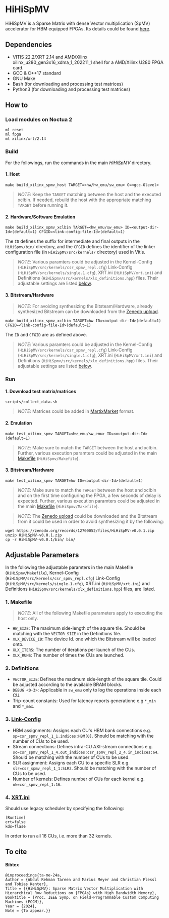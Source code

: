 # HiHiSpMV

HiHiSpMV is a Sparse Matrix with dense Vector multiplication (SpMV) accelerator for HBM equipped FPGAs. Its details could be found [here](tobeadded.com).

## Dependencies
* VITIS 22.2/XRT 2.14 and AMD/Xilinx xilinx_u280_gen3x16_xdma_1_202211_1 shell for a AMD/Xilinx U280 FPGA card.
* GCC & C++17 standard
* GNU Make
* Bash (for downloading and processing test matrices)
* Python3 (for downloading and processing test matrices)

## How to

### Load modules on Noctua 2

```
ml reset
ml fpga
ml xilinx/xrt/2.14
```

### Build

For the followings, run the commands in the main *HiHiSpMV* directory.

#### 1. Host

``make build_xilinx_spmv_host TARGET=<hw/hw_emu/sw_emu> O=<gcc-Olevel>``

> *NOTE*: Keep the ``TARGET`` matching between the host and the executed xclbin. 
> If needed, rebuild the host with the appropriate matching ``TARGET`` before running it.

#### 2. Hardware/Software Emulation

``make build_xilinx_spmv_xclbin TARGET=<hw_emu/sw_emu> ID=<output-dir-Id>(default=1) CFGID=<link-config-file-Id>(default=1)``

The ``ID`` defines the suffix for intermediate and final outputs in the ``HiHiSpmv/bin/`` directory, and the ``CFGID`` defines the identifier of the linker configuration file (in ``HiHiSpMV/src/kernels/`` directory) used in Vitis.

> *NOTE*: Various paramters could be adjusted in the Kernel-Config (``HiHiSpMV/src/kernels/csr_spmv_repl.cfg``) Link-Config (``HiHiSpMV/src/kernels/single.1.cfg``), XRT.ini (``HiHiSpMV/xrt.ini``) and Definitions (``HiHiSpmv/src/kernels/xlx_definitions.hpp``) files.
Their adjustable settings are listed [below](#adjustable-parameters).


#### 3. Bitstream/Hardware 

> *NOTE*: For avoiding synthesizing the Bitsteam/Hardware, already synthesized Bitstream can be downloaded from the [Zenedo upload](https://doi.org/10.5281/zenodo.12700052).

``make build_xilinx_spmv_xclbin TARGET=hw ID=<output-dir-Id>(default=1) CFGID=<link-config-file-Id>(default=1)``

The ``ID`` and ``CFGID`` are as defined above.

> *NOTE*: Various paramters could be adjusted in the Kernel-Config (``HiHiSpMV/src/kernels/csr_spmv_repl.cfg``) Link-Config (``HiHiSpMV/src/kernels/single.1.cfg``), XRT.ini (``HiHiSpMV/xrt.ini``) and Definitions (``HiHiSpmv/src/kernels/xlx_definitions.hpp``) files.
Their adjustable settings are listed [below](#adjustable-parameters).
 
### Run

#### 1. Download test matrix/matrices

``scripts/collect_data.sh``

> *NOTE*: Matrices could be added in [MartixMarket](https://math.nist.gov/MatrixMarket/formats.html) format.

#### 2. Emulation

``make test_xilinx_spmv TARGET=<hw_emu/sw_emu> ID=<output-dir-Id>(default=1)``

> *NOTE*: Make sure to match the ``TARGET`` between the host and xclbin. Further, various execution paramters could be adjusted in the main [Makefile](#adjustable-parameters) (``HiHiSpmv/Makefile``).

#### 3. Bitstream/Hardware

``make test_xilinx_spmv TARGET=hw ID=<output-dir-Id>(default=1)``

> *NOTE*: Make sure to match the ``TARGET`` between the host and xclbin and on the first time configuring the FPGA, a few seconds of delay is expected. Further, various execution paramters could be adjusted in the main [Makefile](#adjustable-parameters) (``HiHiSpmv/Makefile``).

> *NOTE*: The [Zenedo upload](https://doi.org/10.5281/zenodo.12700052) could be downloaded and the Bitstream from it could be used in order to avoid synthesizing it by the following:

```
wget https://zenodo.org/records/12700052/files/HiHiSpMV-v0.0.1.zip
unzip HiHiSpMV-v0.0.1.zip
cp -r HiHiSpMV-v0.0.1/bin/ bin/
```

## Adjustable Parameters

In the following the adjustable paramters in the main Makefile (``HiHiSpmv/Makefile``), Kernel-Config (``HiHiSpMV/src/kernels/csr_spmv_repl.cfg``) Link-Config (``HiHiSpMV/src/kernels/single.1.cfg``), XRT.ini (``HiHiSpMV/xrt.ini``) and Definitions (``HiHiSpmv/src/kernels/xlx_definitions.hpp``) files, are listed.

### 1. Makefile

> *NOTE*: All of the following Makefile parameters apply to executing the host only.

- ``HW_SIZE``: The maximum side-length of the square tile. Should be matching with the ``VECTOR_SIZE`` in the Definitions file.
- ``XLX_DEVICE_ID``: The device Id. one which the Bitstream will be loaded onto. 
- ``XLX_ITERS``: The number of iterations per launch of the CUs.
- ``XLX_RUNS``: The number of times the CUs are launched.

### 2. Definitions

- ``VECTOR_SIZE``: Defines the maximum side-length of the square tile. Could be adjusted according to the available BRAM blocks.
- ``DEBUG <0-3>``: Applicable in ``sw_emu`` only to log the operations inside each CU.
- Trip-count constants: Used for latency reports generatione e.g ``*_min`` and ``*_max``.

### 3. [Link-Config](https://docs.amd.com/r/2022.2-English/ug1393-vitis-application-acceleration/Getting-Started-with-Vitis)

- HBM assignments: Assigns each CU's HBM bank connections e.g. ``sp=csr_spmv_repl_1_1.indices:HBM[0]``. Should be matching with the number of CUs to be used.
- Stream connections: Defines intra-CU AXI-stream connections e.g. ``sc=csr_spmv_repl_1_4.out_indices:csr_spmv_repl_2_4.in_indices:64``. Should be matching with the number of CUs to be used.
- SLR assignment: Assigns each CU to a specific SLR e.g. ``slr=csr_spmv_repl_1_1:SLR2``.
 Should be matching with the number of CUs to be used.
- Number of kernels: Defines number of CUs for each kernel e.g. ``nk=csr_spmv_repl_1:16``.

### 4. [XRT.ini](https://docs.amd.com/r/2022.2-English/ug1393-vitis-application-acceleration/xrt.ini-File)


Should use legacy scheduler by specifying the following: 
```
[Runtime] 
ert=false
kds=flase
```
In order to run all 16 CUs, i.e. more than 32 kernels.

## To cite

#### Bibtex

    @inproceedings{ta-me-24a,
    Author = {Abdul Rehman Tareen and Marius Meyer and Christian Plessl and Tobias Kenter},
    Title = {{HiHiSpMV}: Sparse Matrix Vector Multiplication with Hierarchical Row Reductions on {FPGAs} with High Bandwidth Memory},
    Booktitle = {Proc. IEEE Symp. on Field-Programmable Custom Computing Machines (FCCM)},
    Year = {2024},
    Note = {To appear.}}

